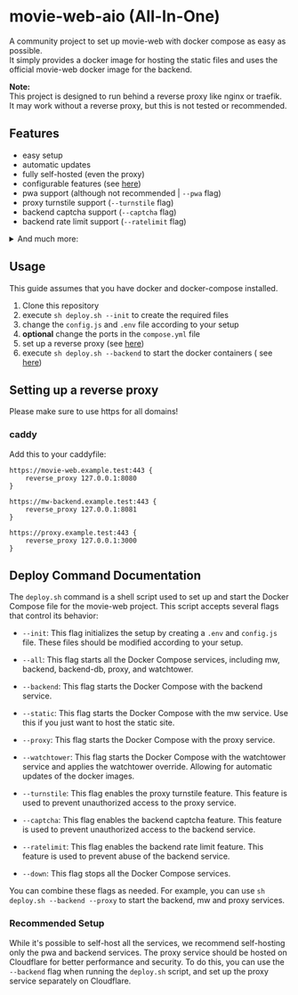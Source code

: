 # movie-web-aio (All-In-One)

A community project to set up movie-web with docker compose as easy as possible.<br>
It simply provides a docker image for hosting the static files and uses the official movie-web docker image for the
backend.<br>

**Note:**<br>
This project is designed to run behind a reverse proxy like nginx or traefik.<br>
It may work without a reverse proxy, but this is not tested or recommended.

## Features

- easy setup
- automatic updates
- fully self-hosted (even the proxy)
- configurable features (see [here](#deploy-command-documentation))
- pwa support (although not recommended | `--pwa` flag)
- proxy turnstile support (`--turnstile` flag)
- backend captcha support (`--captcha` flag)
- backend rate limit support (`--ratelimit` flag)

<details><summary>And much more:</summary>

- simple cli interface and fully documented
- automatic updates (via watchtower)
- fully alpine based images

</details>

## Usage

This guide assumes that you have docker and docker-compose installed.<br>

1. Clone this repository
2. execute `sh deploy.sh --init` to create the required files
3. change the `config.js` and `.env` file according to your setup
4. **optional** change the ports in the `compose.yml` file
5. set up a reverse proxy (see [here](#setting-up-a-reverse-proxy))
6. execute `sh deploy.sh --backend` to start the docker containers (
   see [here](#deploy-command-documentation))

## Setting up a reverse proxy

Please make sure to use https for all domains!<br>

### caddy

Add this to your caddyfile:

````caddyfile
https://movie-web.example.test:443 {
    reverse_proxy 127.0.0.1:8080
}

https://mw-backend.example.test:443 {
    reverse_proxy 127.0.0.1:8081
}

https://proxy.example.test:443 {
    reverse_proxy 127.0.0.1:3000
}
````

## Deploy Command Documentation

The `deploy.sh` command is a shell script used to set up and start the Docker Compose file for the movie-web project.
This script accepts several flags that control its behavior:

- `--init`: This flag initializes the setup by creating a `.env` and `config.js` file. These files should be modified
  according to your setup.

- `--all`: This flag starts all the Docker Compose services, including mw, backend, backend-db, proxy, and watchtower.

- `--backend`: This flag starts the Docker Compose with the backend service.

- `--static`: This flag starts the Docker Compose with the mw service. Use this if you just want to host the static
  site.

- `--proxy`: This flag starts the Docker Compose with the proxy service.

- `--watchtower`: This flag starts the Docker Compose with the watchtower service and applies the watchtower override.
  Allowing for automatic updates of the docker images.

- `--turnstile`: This flag enables the proxy turnstile feature. This feature is used to prevent unauthorized access to
  the proxy service.

- `--captcha`: This flag enables the backend captcha feature. This feature is used to prevent unauthorized access to the
  backend service.

- `--ratelimit`: This flag enables the backend rate limit feature. This feature is used to prevent abuse of the backend
  service.

- `--down`: This flag stops all the Docker Compose services.

You can combine these flags as needed. For example, you can use `sh deploy.sh --backend --proxy` to start the backend,
mw and proxy services.

### Recommended Setup

While it's possible to self-host all the services, we recommend self-hosting only the pwa and backend services. The
proxy service should be hosted on Cloudflare for better performance and security. To do this, you can use
the `--backend` flag when running the `deploy.sh` script, and set up the proxy service separately on
Cloudflare.
